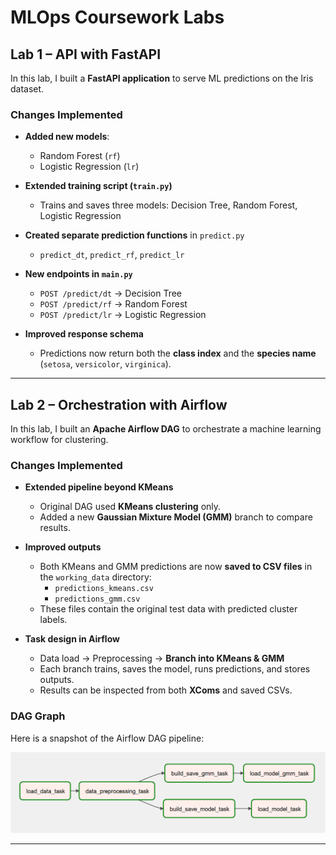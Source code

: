 # MLOps Coursework Labs

## Lab 1 – API with FastAPI

In this lab, I built a **FastAPI application** to serve ML predictions on the Iris dataset.

### Changes Implemented

- **Added new models**:

  - Random Forest (`rf`)
  - Logistic Regression (`lr`)

- **Extended training script (`train.py`)**

  - Trains and saves three models: Decision Tree, Random Forest, Logistic Regression

- **Created separate prediction functions** in `predict.py`

  - `predict_dt`, `predict_rf`, `predict_lr`

- **New endpoints in `main.py`**

  - `POST /predict/dt` → Decision Tree
  - `POST /predict/rf` → Random Forest
  - `POST /predict/lr` → Logistic Regression

- **Improved response schema**
  - Predictions now return both the **class index** and the **species name** (`setosa`, `versicolor`, `virginica`).

---

## Lab 2 – Orchestration with Airflow

In this lab, I built an **Apache Airflow DAG** to orchestrate a machine learning workflow for clustering.

### Changes Implemented

- **Extended pipeline beyond KMeans**

  - Original DAG used **KMeans clustering** only.
  - Added a new **Gaussian Mixture Model (GMM)** branch to compare results.

- **Improved outputs**

  - Both KMeans and GMM predictions are now **saved to CSV files** in the `working_data` directory:
    - `predictions_kmeans.csv`
    - `predictions_gmm.csv`
  - These files contain the original test data with predicted cluster labels.

- **Task design in Airflow**
  - Data load → Preprocessing → **Branch into KMeans & GMM**
  - Each branch trains, saves the model, runs predictions, and stores outputs.
  - Results can be inspected from both **XComs** and saved CSVs.

### DAG Graph

Here is a snapshot of the Airflow DAG pipeline:

![Airflow DAG Graph](airflow_lab.png)

---
